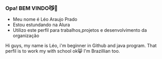 ### Opa! BEM VINDO😼👋

- Meu nome é Léo Araujo Prado
- Estou estundando na Alura
- Utilizo este perfil para trabalhos,projetos e desenvolvimento da organização

Hi guys, my name is Léo, i'm beginner in Github and java program. That perfil is to work my with school ok😸
I'm Brazillian too.

